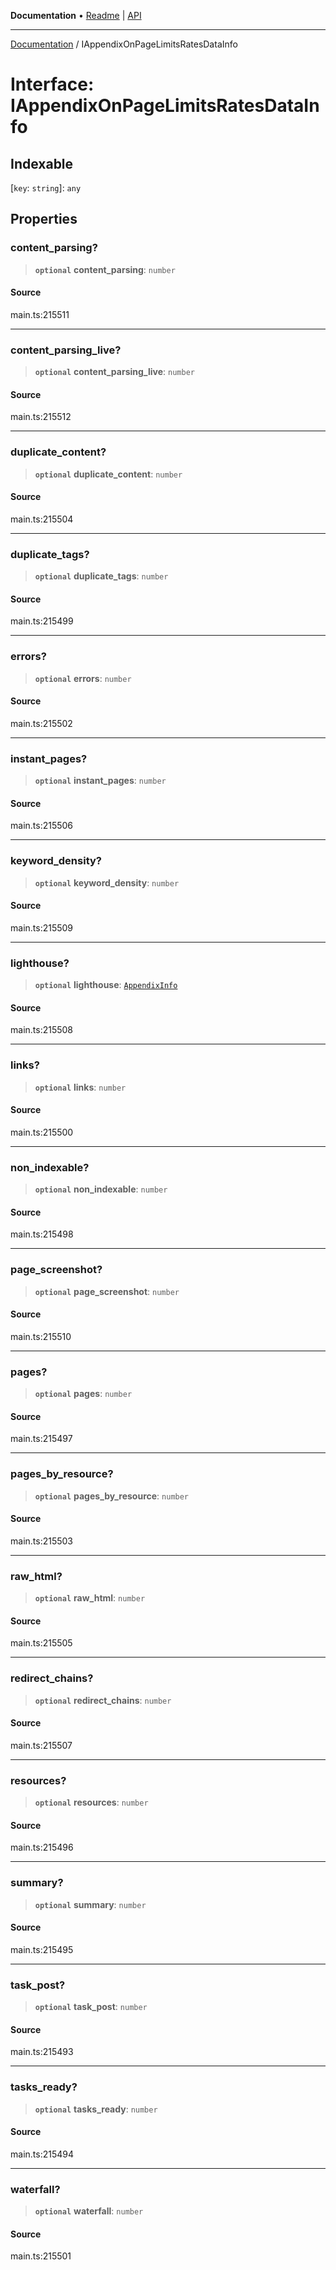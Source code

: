 **Documentation** • [Readme](../README.md) \| [API](../globals.md)

***

[Documentation](../README.md) / IAppendixOnPageLimitsRatesDataInfo

# Interface: IAppendixOnPageLimitsRatesDataInfo

## Indexable

 \[`key`: `string`\]: `any`

## Properties

### content\_parsing?

> **`optional`** **content\_parsing**: `number`

#### Source

main.ts:215511

***

### content\_parsing\_live?

> **`optional`** **content\_parsing\_live**: `number`

#### Source

main.ts:215512

***

### duplicate\_content?

> **`optional`** **duplicate\_content**: `number`

#### Source

main.ts:215504

***

### duplicate\_tags?

> **`optional`** **duplicate\_tags**: `number`

#### Source

main.ts:215499

***

### errors?

> **`optional`** **errors**: `number`

#### Source

main.ts:215502

***

### instant\_pages?

> **`optional`** **instant\_pages**: `number`

#### Source

main.ts:215506

***

### keyword\_density?

> **`optional`** **keyword\_density**: `number`

#### Source

main.ts:215509

***

### lighthouse?

> **`optional`** **lighthouse**: [`AppendixInfo`](../classes/AppendixInfo.md)

#### Source

main.ts:215508

***

### links?

> **`optional`** **links**: `number`

#### Source

main.ts:215500

***

### non\_indexable?

> **`optional`** **non\_indexable**: `number`

#### Source

main.ts:215498

***

### page\_screenshot?

> **`optional`** **page\_screenshot**: `number`

#### Source

main.ts:215510

***

### pages?

> **`optional`** **pages**: `number`

#### Source

main.ts:215497

***

### pages\_by\_resource?

> **`optional`** **pages\_by\_resource**: `number`

#### Source

main.ts:215503

***

### raw\_html?

> **`optional`** **raw\_html**: `number`

#### Source

main.ts:215505

***

### redirect\_chains?

> **`optional`** **redirect\_chains**: `number`

#### Source

main.ts:215507

***

### resources?

> **`optional`** **resources**: `number`

#### Source

main.ts:215496

***

### summary?

> **`optional`** **summary**: `number`

#### Source

main.ts:215495

***

### task\_post?

> **`optional`** **task\_post**: `number`

#### Source

main.ts:215493

***

### tasks\_ready?

> **`optional`** **tasks\_ready**: `number`

#### Source

main.ts:215494

***

### waterfall?

> **`optional`** **waterfall**: `number`

#### Source

main.ts:215501
